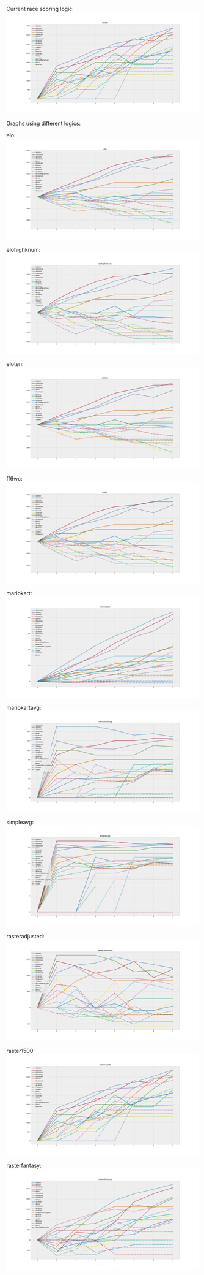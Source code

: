 Current race scoring logic:
![current logic](./img/raster.png)

Graphs using different logics:

elo:
![elo](./img/elo.png)

elohighknum:
![elohighknum](./img/elohighknum.png)

eloten:
![eloten](./img/eloten.png)

ff6wc:
![ff6wc](./img/ff6wc.png)

mariokart:
![mariokart](./img/mariokart.png)

mariokartavg:
![mariokartavg](./img/mariokartavg.png)

simpleavg:
![simpleavg](./img/simpleavg.png)

rasteradjusted:
![rasteradjusted](./img/rasteradjusted.png)

raster1500:
![raster1500](./img/raster1500.png)

rasterfantasy:
![rasterfantasy](./img/rasterfantasy.png)

